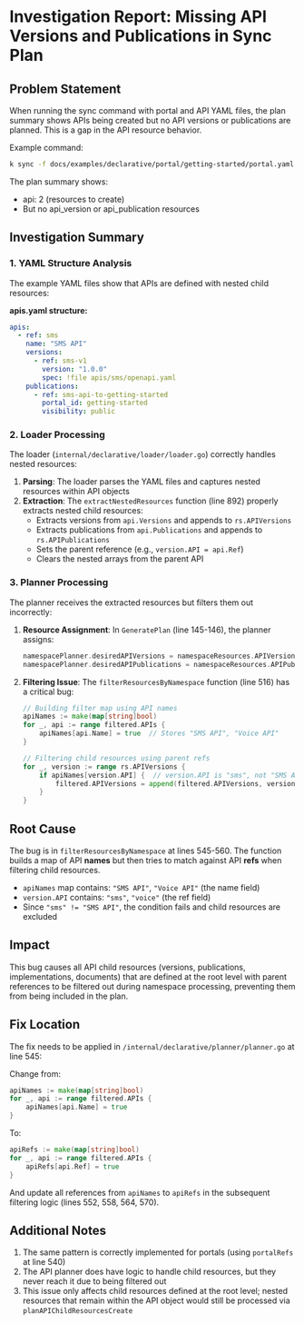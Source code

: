 # Investigation Report: Missing API Versions and Publications in Sync Plan

## Problem Statement

When running the sync command with portal and API YAML files, the plan summary shows APIs being created but no API versions or publications are planned. This is a gap in the API resource behavior.

Example command:
```bash
k sync -f docs/examples/declarative/portal/getting-started/portal.yaml -f docs/examples/declarative/portal/getting-started/apis.yaml
```

The plan summary shows:
- api: 2 (resources to create)
- But no api_version or api_publication resources

## Investigation Summary

### 1. YAML Structure Analysis

The example YAML files show that APIs are defined with nested child resources:

**apis.yaml structure:**
```yaml
apis:
  - ref: sms
    name: "SMS API"
    versions:
      - ref: sms-v1
        version: "1.0.0"
        spec: !file apis/sms/openapi.yaml
    publications:
      - ref: sms-api-to-getting-started
        portal_id: getting-started
        visibility: public
```

### 2. Loader Processing

The loader (`internal/declarative/loader/loader.go`) correctly handles nested resources:

1. **Parsing**: The loader parses the YAML files and captures nested resources within API objects
2. **Extraction**: The `extractNestedResources` function (line 892) properly extracts nested child resources:
   - Extracts versions from `api.Versions` and appends to `rs.APIVersions`
   - Extracts publications from `api.Publications` and appends to `rs.APIPublications`
   - Sets the parent reference (e.g., `version.API = api.Ref`)
   - Clears the nested arrays from the parent API

### 3. Planner Processing

The planner receives the extracted resources but filters them out incorrectly:

1. **Resource Assignment**: In `GeneratePlan` (line 145-146), the planner assigns:
   ```go
   namespacePlanner.desiredAPIVersions = namespaceResources.APIVersions
   namespacePlanner.desiredAPIPublications = namespaceResources.APIPublications
   ```

2. **Filtering Issue**: The `filterResourcesByNamespace` function (line 516) has a critical bug:
   ```go
   // Building filter map using API names
   apiNames := make(map[string]bool)
   for _, api := range filtered.APIs {
       apiNames[api.Name] = true  // Stores "SMS API", "Voice API"
   }
   
   // Filtering child resources using parent refs
   for _, version := range rs.APIVersions {
       if apiNames[version.API] {  // version.API is "sms", not "SMS API"!
           filtered.APIVersions = append(filtered.APIVersions, version)
       }
   }
   ```

## Root Cause

The bug is in `filterResourcesByNamespace` at lines 545-560. The function builds a map of API **names** but then tries to match against API **refs** when filtering child resources.

- `apiNames` map contains: `"SMS API"`, `"Voice API"` (the name field)
- `version.API` contains: `"sms"`, `"voice"` (the ref field)
- Since `"sms" != "SMS API"`, the condition fails and child resources are excluded

## Impact

This bug causes all API child resources (versions, publications, implementations, documents) that are defined at the root level with parent references to be filtered out during namespace processing, preventing them from being included in the plan.

## Fix Location

The fix needs to be applied in `/internal/declarative/planner/planner.go` at line 545:

Change from:
```go
apiNames := make(map[string]bool)
for _, api := range filtered.APIs {
    apiNames[api.Name] = true
}
```

To:
```go
apiRefs := make(map[string]bool)
for _, api := range filtered.APIs {
    apiRefs[api.Ref] = true
}
```

And update all references from `apiNames` to `apiRefs` in the subsequent filtering logic (lines 552, 558, 564, 570).

## Additional Notes

1. The same pattern is correctly implemented for portals (using `portalRefs` at line 540)
2. The API planner does have logic to handle child resources, but they never reach it due to being filtered out
3. This issue only affects child resources defined at the root level; nested resources that remain within the API object would still be processed via `planAPIChildResourcesCreate`